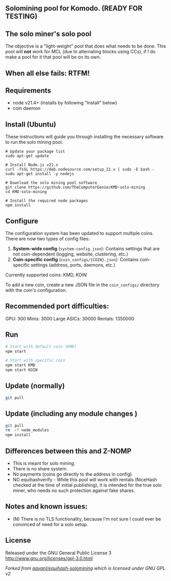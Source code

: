 ## Solomining pool for Komodo. (READY FOR TESTING)

## The solo miner's solo pool
The objective is a "light-weight" pool that does what needs to be done.
This pool will **not** work for MCL (due to alternating blocks using CCs), if I do make a pool for it that pool will be on its own.

## When all else fails: RTFM!

Requirements
------------
* node v21.4+ (installs by following "Install" below)
* coin daemon 

Install (Ubuntu)
-------------
These instructions will guide you through installing the necessary software to run the solo mining pool.

```shell
# Update your package list
sudo apt-get update

# Install Node.js v21.x
curl -fsSL https://deb.nodesource.com/setup_21.x | sudo -E bash -
sudo apt-get install -y nodejs

# Download the solo mining pool software
git clone https://github.com/TheComputerGenie/KMD-solo-mining
cd KMD-solo-mining

# Install the required node packages
npm install
```

Configure
-------------
The configuration system has been updated to support multiple coins. There are now two types of config files:

1. **System-wide config** (`system-config.json`): Contains settings that are not coin-dependent (logging, website, clustering, etc.)
2. **Coin-specific config** (`coin_configs/{COIN}.json`): Contains coin-specific settings (address, ports, daemons, etc.)

Currently supported coins: KMD, KOIN

To add a new coin, create a new JSON file in the `coin_configs/` directory with the coin's configuration.

Recommended port difficulties:
-------------
GPU: 300
Minis: 3000
Large ASICs: 30000
Rentals: 1350000

Run
------------
```bash
# Start with default coin (KMD)
npm start

# Start with specific coin
npm start KMD
npm start KOIN
```

Update (normally)
------------- 
```bash
git pull
```

Update (including any module changes )
------------- 
```bash
git pull
rm -rf node_modules
npm install
```

Differences between this and Z-NOMP
------------
* This is meant for solo mining.
* There is no share system.
* No payments (coins go directly to the address in config).
* NO equihashverify - While this pool will work with rentals (NiceHash checked at the time of initial publishing), it is intended
for the true solo miner, who needs no such protection against fake shares.

Notes and known issues:
------------
* (N) There is no TLS functionality, because I'm not sure I could ever be convinced of need for a solo setup.

License
-------
Released under the GNU General Public License 3
http://www.gnu.org/licenses/gpl-3.0.html

_Forked from [aayanl/equihash-solomining](https://github.com/aayanl/equihash-solomining) which is licensed under GNU GPL v2_
